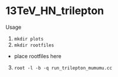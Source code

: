 13TeV_HN_trilepton
====

Usage

1. `mkdir plots`
2. `mkdir rootfiles`
  * place rootfiles here
3. `root -l -b -q run_trilepton_mumumu.cc`
